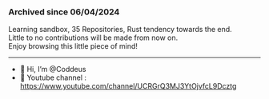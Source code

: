 ### Archived since 06/04/2024
Learning sandbox, 35 Repositories, Rust tendency towards the end.  
Little to no contributions will be made from now on.  
Enjoy browsing this little piece of mind!

-----
- 👋 Hi, I’m @Coddeus
- 🎨 Youtube channel : https://www.youtube.com/channel/UCRGrQ3MJ3YtOjvfcL9Dcztg

<!---
Coddeus/Coddeus is a ✨ special ✨ repository because its `README.md` (this file) appears on your GitHub profile.
You can click the Preview link to take a look at your changes.
--->
